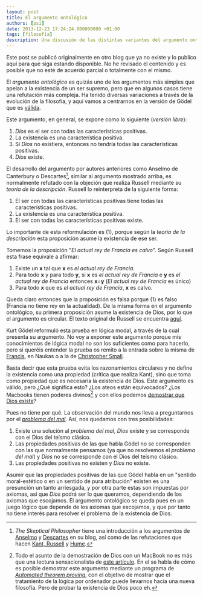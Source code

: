 ```yaml
---
layout: post
title: El argumento ontológico
authors: [psi]
date: 2013-12-23 17:24:24.000000000 +01:00
tags: [filosofía]
description: Una discusión de las distintas variantes del argumento ontológico y las críticas existentes hacia los mismos.
---
```


<div class="message">
Este post se publicó originalmente en otro blog que ya no existe y lo publico aquí para que siga estando disponible.
No he revisado el contenido y es posible que no esté de acuerdo parcial o totalmente con el mismo.
</div>

El *argumento ontológico* es quizás uno de los argumentos más simples
que apelan a la existencia de un ser supremo, pero que en algunos casos
tiene una refutación más compleja. Ha tenido diversas variaciones a
través de la evolución de la filosofía, y aquí vamos a centrarnos en la
versión de Gödel que es [válida](https://en.wikipedia.org/wiki/Validity).

Este argumento, en general, se expone como lo siguiente (*versión
libre*):

1.  *Dios* es el ser con todas las características positivas.
2.  La existencia es una característica positiva.
3.  Si *Dios* no existiera, entonces no tendría todas las
    características positivas.
4.  *Dios* existe.

El desarrollo del argumento por autores anteriores como Anselmo de
Canterbury o Descartes[^nota1], similar al argumento mostrado
arriba, es normalmente refutado con la objeción que realiza Russell
mediante su *teoría de la descripción*. Russell lo reinterpreta de la
siguiente forma:

1.  El ser con todas las características positivas tiene todas las
    características positivas.
2.  La existencia es una característica positiva.
3.  El ser con todas las características positivas existe.

Lo importante de esta reformulación es (1), porque según la *teoría de
la descripción* esta proposición asume la existencia de ese
ser.

Tomemos la proposición "*El actual rey de Francia es calvo*". Según Russell esta frase equivale a afirmar:

1.  Existe un **x** tal que **x** es *el actual rey de Francia*.
2.  Para todo **x** y para todo **y**, si **x** es *el actual rey de
    Francia* e **y** es *el actual rey de Francia* entonces **x**=**y**
    (*El actual rey de Francia* es único)
3.  Para todo **x** que es *el actual rey de Francia*, **x** es calvo.

Queda claro entonces que la proposición es falsa porque (1) es falso (Francia no tiene rey en la actualidad). De la misma forma en el argumento ontológico, su primera proposición asume la existencia de Dios, por lo que el argumento es circular. El texto original de Russell se encuentra [aquí](https://en.wikisource.org/wiki/On_Denoting "On Denoting - enWikisource").


Kurt Gödel reformuló esta prueba en lógica modal,
a través de la cual presenta su argumento.
No voy a exponer este argumento porque mis conocimientos de lógica modal no son los
suficientes como para hacerlo, pero si queréis entender la prueba os
remito a la entrada sobre la misma de [Francis](http://francis.naukas.com/2013/11/03/la-demostracion-de-godel-de-la-existencia-de-dios "La demostración de Gödel de la existencia de Dios"),
en Naukas o a la de [Christopher Small](http://sas.uwaterloo.ca/~cgsmall/ontology.html "Kurt Gödel's Ontological Argument").

Basta decir que esta prueba evita los razonamientos circulares y no
define la existencia como una propiedad (crítica que realiza Kant), sino
que toma como propiedad que es necesaria la existencia de Dios. Este
argumento es válido, pero ¿Qué significa esto? ¿Los ateos están
equivocados? ¿Los Macbooks tienen poderes divinos[^nota3] y con
ellos podemos [demostrar que Dios existe](https://abcnews.go.com/Technology/computer-scientists-prove-god-exists/story?id=20678984 "Computer Scientists 'Prove' God Exists")?

Pues no tiene por qué.  La observación del mundo nos lleva a
 preguntarnos por el *[problema del mal](https://en.wikipedia.org/wiki/Problem_of_evil "Problema del mal - enWiki")*. Así, nos quedamos con tres posibilidades:

1.  Existe una solución al *problema del mal*, *Dios* existe y se
    corresponde con el Dios del teísmo clásico.
2.  Las propiedades positivas de las que habla Gödel no se corresponden
    con las que normalmente pensamos (ya que no resolvemos el *problema
    del mal*) y  *Dios* no se corresponde con el Dios del teísmo
    clásico.
3.  Las propiedades positivas no existen y *Dios* no existe.

Asumir que las propiedades positivas de las que Gödel habla en un
"sentido moral-estético o en un sentido de pura atribución" existen es
una presunción un tanto arriesgada, y por otra parte estas son impuestas
por axiomas, así que *Dios* podrá ser lo que queramos, dependiendo de
los axiomas que escojamos. El argumento ontológico se queda pues en un
juego lógico que depende de los axiomas que escojamos, y que por tanto
no tiene interés para resolver el problema de la existencia de Dios.


[^nota1]: *The Skeptical Philosopher* tiene una introducción a los argumentos de [Anselmo](http://skepticalphilosopher.blogspot.com.es/2008/07/anselms-proof-of-gods-existence.html "Anselm's Proof of God's Existence") y [Descartes](http://skepticalphilosopher.blogspot.com.es/2008/08/descartes-ontological-argument.html "Descartes & the Ontological Argument") en su blog, así como de las refutaciones que hacen [Kant, Russell](http://skepticalphilosopher.blogspot.com.es/2008/08/kant-russels-objections-to-ontological.html "Kant & Russel's Objections to Ontological Argument") y [Hume](http://skepticalphilosopher.blogspot.com.es/2008/08/hume-why-you-cant-prove-thing-exists.html "Hume & why you can't prove a thing exists except by experience").

[^nota3]: Todo el asunto de la demostración de Dios con un MacBook no es más que una lectura sensacionalista de [este artículo](http://arxiv.org/pdf/1308.4526v4.pdf "Formalization, Mechanization and Automation of Gödel’s Proof of God’s Existence"). En el se habla de cómo es posible demostrar este argumento mediante un programa de *[Automated theorem proving](https://en.wikipedia.org/wiki/Automated_theorem_proving "Automated theorem proving -enWiki")*, con el objetivo de mostrar que el tratamiento de la lógica por ordenador puede llevarnos hacia una nueva filosofía. Pero de probar la existencia de Dios poco eh.

